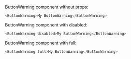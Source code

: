 ButtonWarning component without props:
```js
<ButtonWarning>My ButtonWarning</ButtonWarning>
```

ButtonWarning component with disabled:
```js
<ButtonWarning disabled>My ButtonWarning</ButtonWarning>
```

ButtonWarning component with full:
```js
<ButtonWarning full>My ButtonWarning</ButtonWarning>
```